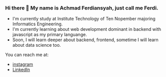 ### Hi there 👋 My name is Achmad Ferdiansyah, just call me Ferdi.

- I'm currently study at Institute Technology of Ten Nopember majoring Informatics Engineering.
- I'm currently learning about web development dominant in backend with javascript as my primary languange.
- Soon, I will learn deeper about backend, frontend, sometime I will learn about data science too.

You can reach me at:
- [instagram](https://www.instagram.com/achferdi/)
- [LinkedIn](https://www.linkedin.com/in/achmad-ferdiansyah-25b217220/)

